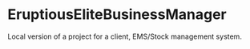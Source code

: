 # EruptiousEliteBusinessManager
Local version of a project for a client, EMS/Stock management system.
